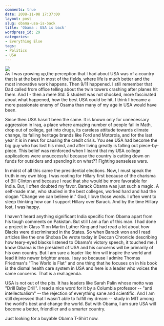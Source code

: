 ```yaml
---
comments: true
date: 2008-11-08 17:37:00
layout: post
slug: obama-usa-is-back
title: 'Obama : USA is back'
wordpress_id: 29
categories:
- Everything Else
tags:
- Politics
- USA
---
```


[![](http://4.bp.blogspot.com/_djcir2GI86Q/SRXTz0R9gKI/AAAAAAAAAIM/KC-DDwzmmpg/s400/bo1.jpg)](http://4.bp.blogspot.com/_djcir2GI86Q/SRXTz0R9gKI/AAAAAAAAAIM/KC-DDwzmmpg/s1600-h/bo1.jpg)  
As I was growing up,the perception that I had about USA was of a country that is at the best in most of the fields, where life is much better and the most innovative work happens. Then 9/11 happened. I still remember that Dad called from office telling about the twin towers crashing after planes hit them. And I - then a mere Std. 5 student was not shocked, more fascinated about what happened, how the best USA could be hit. I think I became a more passionate enemy of Osama than many of my age in USA would have been.  
  
Since  then USA hasn't been the same. It is known only for unnecessary aggression in Iraq, a place where amazing number of people fail in Math, drop out of college, get into drugs, its careless attitude towards climate change, its failing heritage brands like Ford and Motorola, and for the last year it is in news for causing the credit crisis. You see USA had become the big guy who has lost his mind, and after living greatly is falling out piece-by-piece. This belief was reinforced when I learnt that my USA college applications were unsuccessful because the country is cutting down on funds for outsiders and spending it on what?? Fighting senseless wars.  
  
In midst of all this came the presidential elections. Now, I must speak the truth in my own blog. I was rooting for Hillary first because of the charisma of Bill Clinton and because I read that she would be more favorable for India. But, I often doubted my favor. Barack Obama was just such a magic. A self-made man, who studied in the best colleges, worked hard and had the slogan "Change we can believe in." God, I love  those words. I often went to sleep thinking how can I support Hillary over Barack. And by the time Hillary lost, I was happy.  
  
I haven't heard anything significant India specific from Obama apart from his tough comments on Pakistan. But still I am a fan of this man. I had done a project in Class 11 on Martin Luther King and had read a lot about how Blacks were discriminated in the States. So when Barack won and I read articles like the one Shobaa De wrote today in Deccan Chronicle describing how teary-eyed blacks listened to Obama's victory speech, it touched me. I know Obama is the president of USA and his concerns will be primarily of his own country. But I am sure a leader like him will inspire the world and lead it into newer brighter areas. I say so because I admire Thomas Friedman's "The World is Flat" and one thing that he focuses on in his book is the dismal health care system in USA and here is a leader who voices the same concerns. That is a real agenda.  
  
USA is not out of the pits. It has leaders like Sarah Palin whose motto was "Drill Baby Drill". I read a nice word for it by a Columbia professor -- "anti intellectualism" -- the rejection of everything sane and scientific. And I am still depressed that I wasn't able to fulfill my dream -- study in MIT among the world's best and change the world. But with Obama, I am sure USA will become a better, friendlier and a smarter country.    
  
Just looking for a buyable Obama T-Shirt now.
